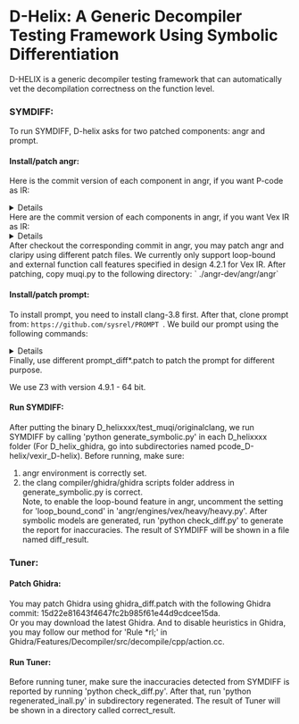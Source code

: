 # D-Helix: A Generic Decompiler Testing Framework Using Symbolic Differentiation
D-HELIX is a generic decompiler testing framework that can automatically vet the decompilation correctness on the function level.
### SYMDIFF:
To run SYMDIFF, D-helix asks for two patched components: angr and prompt.
#### Install/patch angr:
Here is the commit version of each component in angr, if you want P-code as IR:
<details>
angr-dev: 0578f015c68319b634cb7246d71184431563bd10<br>
admin: 0578f015c68319b634cb7246d71184431563bd10<br>
ailment: bef6268dd3d4ea9c251fd24f8a301375771d9dd7<br>
angr: 02a3fefbfa4fef67f039ef3027896a251779fff2<br>
angr-management: 5b4200e4ca33fb16680aef0de861624b226123a6<br>
archinfo: b150db4c0a939140966df8b0056b6deb5b07efbf<br>
archr: 6f6a39b98466f9303eef72d02e0fe6e64195b3e3<br>
binaries: 2bf0bd4f62951be0394432e794ba64d90a362371<br>
claripy: 36c640346a822a1950ca43d6d75678e33c731832<br>
cle: 3909a5ffdb1d4126e0ef359e8013e79350b12a92<br>
pysoot: d08dc569ec35796ccea5509b3e04b74967bcfd48<br>
monkeyhex: 2718ae888d05c0827af3aca9bb46d25f773edfc2<br>
mulpyplexer: 2f3c8761650b09a1ff8a14ef64c346ec0b610b42<br>
pyvex: a4aef1c12277860253541501f4604101dc507916<br>
vex: 0feb7ff984340d738b37543a817f2e3b436e26ee<br>
</details>
Here are the commit version of each components in angr, if you want Vex IR as IR:
<details>
angr-dev: b2198226e6194310c57a4b50ae9a6c82b1b6cd7f<br>
admin: b2198226e6194310c57a4b50ae9a6c82b1b6cd7f<br>
ailment: cb3205ffcb182632840d9b745a8f42b5d259a4b6<br>
angr: 6ef773615ff70c5c334ee16945e22e9005a8c82d<br>
angr-management: 474e7325ac4b2b649a3149d156c34c68d8839f17<br>
archinfo: 4eea2b81e78a2d902d6c7c0ff7168b304b9d3b8c<br>
archr: 28a92b3e72c2791eb9a77549ff91f3c4a5840c0e<br>
binaries: ee16a9bcfde2edf039100e38726f27ba649d89de<br>
claripy: 91518043156fc317195a577a6c8b41763c138577<br>
cle: 7024cd3fc479af221cc3070b0ddca1ac20ca1a22<br>
pypy: b2198226e6194310c57a4b50ae9a6c82b1b6cd7f<br>
pyvex: de7f92e126fbbaa61287e2a647be6f2871d56032<br>
</details>
After checkout the corresponding commit in angr, you may patch angr and claripy using different patch files. We currently only support loop-bound and external function call features specified in design 4.2.1 for Vex IR.
After patching, copy muqi.py to the following directory:
` ./angr-dev/angr/angr`

#### Install/patch prompt:
To install prompt, you need to install clang-3.8 first.
After that, clone prompt from: `https://github.com/sysrel/PROMPT `.
We build our prompt using the following commands:
<details>
export LLVM_CONFIG=/home/muqi/llvm-3.8/llvm-src/build/bin/llvm-config <br>
cmake     	-DENABLE_TCMALLOC=ON     	-DENABLE_POSIX_RUNTIME=ON     	-DENABLE_KLEE_UCLIBC=ON     	-DKLEE_UCLIBC_PATH=/home/muqi/klee-uclibc     	-DENABLE_SOLVER_Z3=ON     	-DENABLE_SOLVER_STP=OFF     	-DENABLE_SOLVER_METASMT=OFF     	-DENABLE_UNIT_TESTS=OFF -DENABLE_POSIX_RUNTIME=ON -DENABLE_KLEE_UCLIBC=ON -DLLVM_CONFIG_BINARY=/home/muqi/llvm-3.8/llvm-src/build/bin/llvm-config -DLLVMCC=/home/muqi/llvm-3.8/llvm-src/tool/clang/cfe-3.8.0.src/build/bin/clang -DLLVMCXX=/home/muqi/llvm-3.8/llvm-src/tool/clang/cfe-3.8.0.src/build/bin/clang++ ../ 
</details>
Finally, use different prompt_diff*.patch to patch the prompt for different purpose.

We use Z3 with version 4.9.1 - 64 bit.

#### Run SYMDIFF:
After putting the binary D_helixxxx/test_muqi/originalclang, we run SYMDIFF by calling 'python generate_symbolic.py' in each D_helixxxx folder (For D_helix_ghidra, go into subdirectories named pcode_D-helix/vexir_D-helix). Before running, make sure: 
1. angr environment is correctly set.
2. the clang compiler/ghidra/ghidra scripts folder address in generate_symbolic.py is correct.<br>
Note, to enable the loop-bound feature in angr, uncomment the setting for 'loop_bound_cond' in 'angr/engines/vex/heavy/heavy.py'.
After symbolic models are generated, run 'python check_diff.py' to generate the report for inaccuracies.
The result of SYMDIFF will be shown in a file named diff_result.

### Tuner:
#### Patch Ghidra:
You may patch Ghidra using ghidra_diff.patch with the following Ghidra commit:
15d22e81643f4647fc2b985f61e44d9cdcee15da. <br>
Or you may download the latest Ghidra. And to disable heuristics in Ghidra, you may follow our method for 'Rule *rl;' in Ghidra/Features/Decompiler/src/decompile/cpp/action.cc.
#### Run Tuner:
Before running tuner, make sure the inaccuracies detected from SYMDIFF is reported by running 'python check_diff.py'. After that, run 'python regenerated_inall.py' in subdirectory regenerated.
The result of Tuner will be shown in a directory called correct_result.
